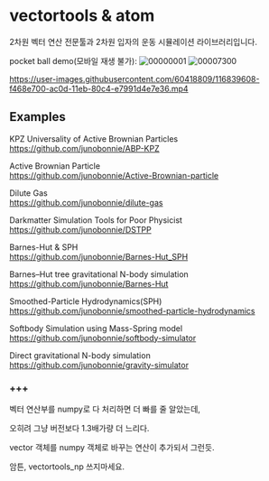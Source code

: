 # vectortools & atom

2차원 벡터 연산 전문툴과 2차원 입자의 운동 시뮬레이션 라이브러리입니다.



pocket ball demo(모바일 재생 불가):
![00000001](https://user-images.githubusercontent.com/60418809/116839588-e1561700-ac0d-11eb-8db4-642febf39e1b.png)
![00007300](https://user-images.githubusercontent.com/60418809/116839600-ef0b9c80-ac0d-11eb-9eca-ddeb50d94b53.png)

https://user-images.githubusercontent.com/60418809/116839608-f468e700-ac0d-11eb-80c4-e7991d4e7e36.mp4



## Examples

KPZ Universality of Active Brownian Particles <br>
https://github.com/junobonnie/ABP-KPZ

Active Brownian Particle <br>
https://github.com/junobonnie/Active-Brownian-particle

Dilute Gas <br>
https://github.com/junobonnie/dilute-gas

Darkmatter Simulation Tools for Poor Physicist <br>
https://github.com/junobonnie/DSTPP

Barnes-Hut & SPH <br>
https://github.com/junobonnie/Barnes-Hut_SPH

Barnes–Hut tree gravitational N-body simulation <br>
https://github.com/junobonnie/Barnes-Hut

Smoothed-Particle Hydrodynamics(SPH) <br>
https://github.com/junobonnie/smoothed-particle-hydrodynamics

Softbody Simulation using Mass-Spring model <br>
https://github.com/junobonnie/softbody-simulator

Direct gravitational N-body simulation <br>
https://github.com/junobonnie/gravity-simulator

### +++

벡터 연산부를 numpy로 다 처리하면 더 빠를 줄 알았는데,

오히려 그냥 버전보다 1.3배가량 더 느리다.

vector 객체를 numpy 객체로 바꾸는 연산이 추가되서 그런듯.

암튼, vectortools_np 쓰지마세요.
